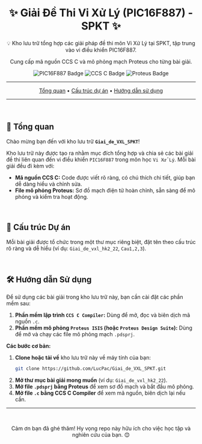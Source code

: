 <div align="center">
  <h1>✨ Giải Đề Thi Vi Xử Lý (PIC16F887) - SPKT ✨</h1>
  <p>💡 Kho lưu trữ tổng hợp các giải pháp đề thi môn Vi Xử Lý tại SPKT, tập trung vào vi điều khiển PIC16F887.</p>
  <p>Cung cấp mã nguồn CCS C và mô phỏng mạch Proteus cho từng bài giải.</p>

  <p>
    <img src="https://img.shields.io/badge/Vi%20x%E1%BB%AD%20l%C3%BD-PIC16F887-brightgreen?style=for-the-badge&logo=microchip&logoColor=white" alt="PIC16F887 Badge">
    <img src="https://img.shields.io/badge/Ng%C3%B4n%20ng%E1%BB%AF-CCS%20C-blue?style=for-the-badge&logo=c&logoColor=white" alt="CCS C Badge">
    <img src="https://img.shields.io/badge/M%C3%B4%20ph%E1%BB%8Fng-Proteus-orange?style=for-the-badge&logo=proteus&logoColor=white" alt="Proteus Badge">
    </p>

  ---

  <p>
    <a href="#🚀-tổng-quan">Tổng quan</a> •
    <a href="#📁-cấu-trúc-dự-án">Cấu trúc dự án</a> •
    <a href="#🛠️-hướng-dẫn-sử-dụng">Hướng dẫn sử dụng</a>
    </p>

  ---
</div>

<br>

## 🚀 Tổng quan

Chào mừng bạn đến với kho lưu trữ **`Giai_de_VXL_SPKT`**!

Kho lưu trữ này được tạo ra nhằm mục đích tổng hợp và chia sẻ các bài giải đề thi liên quan đến vi điều khiển `PIC16F887` trong môn học `Vi Xử Lý`. Mỗi bài giải đều đi kèm với:

* **Mã nguồn CCS C:** Code được viết rõ ràng, có chú thích chi tiết, giúp bạn dễ dàng hiểu và chỉnh sửa.
* **File mô phỏng Proteus:** Sơ đồ mạch điện tử hoàn chỉnh, sẵn sàng để mô phỏng và kiểm tra hoạt động.

<br>

## 📁 Cấu trúc Dự án

Mỗi bài giải được tổ chức trong một thư mục riêng biệt, đặt tên theo cấu trúc rõ ràng và dễ hiểu (ví dụ: `Giai_de_vxl_hk2_22`, `Cau1,2,3`).

<br>

## 🛠️ Hướng dẫn Sử dụng

Để sử dụng các bài giải trong kho lưu trữ này, bạn cần cài đặt các phần mềm sau:

1.  **Phần mềm lập trình `CCS C Compiler`:** Dùng để mở, đọc và biên dịch mã nguồn `.c`.
2.  **Phần mềm mô phỏng `Proteus ISIS` (hoặc `Proteus Design Suite`):** Dùng để mở và chạy các file mô phỏng mạch `.pdsprj`.

**Các bước cơ bản:**

1.  **Clone hoặc tải về** kho lưu trữ này về máy tính của bạn:
    ```bash
    git clone https://github.com/LucPac/Giai_de_VXL_SPKT.git
    ```
2.  **Mở thư mục bài giải mong muốn** (ví dụ: `Giai_de_vxl_hk2_22`).
3.  **Mở file `.pdsprj` bằng Proteus** để xem sơ đồ mạch và bắt đầu mô phỏng.
4.  **Mở file `.c` bằng CCS C Compiler** để xem mã nguồn, biên dịch lại nếu cần.

---

<div align="center">
  <br>
  <p>Cảm ơn bạn đã ghé thăm! Hy vọng repo này hữu ích cho việc học tập và nghiên cứu của bạn. 😊</p>
  </div>
